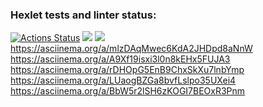 ### Hexlet tests and linter status:
[![Actions Status](https://github.com/MenzurenkoKirill/java-project-61/workflows/hexlet-check/badge.svg)](https://github.com/MenzurenkoKirill/java-project-61/actions)
<a href="https://codeclimate.com/github/MenzurenkoKirill/java-project-61/maintainability"><img src="https://api.codeclimate.com/v1/badges/7876693f13ca93a28018/maintainability" /></a>
<a href="https://codeclimate.com/github/MenzurenkoKirill/java-project-61/test_coverage"><img src="https://api.codeclimate.com/v1/badges/7876693f13ca93a28018/test_coverage" /></a>
https://asciinema.org/a/mlzDAqMwec6KdA2JHDpd8aNnW
https://asciinema.org/a/A9Xf19isxi3l0n8kEHx5FUJA3
https://asciinema.org/a/rDHOpG5EnB9ChxSkXu7lnbYmp
https://asciinema.org/a/LUaogBZGa8bvfLslpo35UXei4
https://asciinema.org/a/BbW5r2lSH6zKOGI7BEOxR3Pnm

